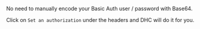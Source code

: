 No need to manually encode your Basic Auth user / password with Base64.

Click on `Set an authorization` under the headers and DHC will do it for you.

